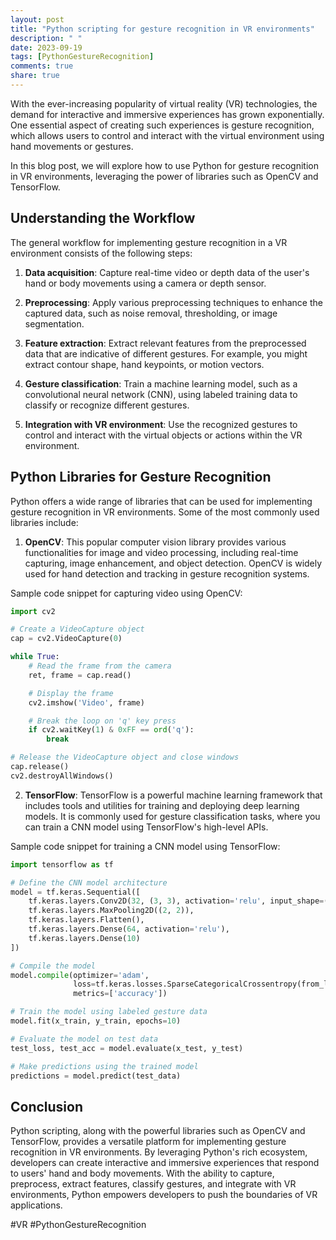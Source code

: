 ```yaml
---
layout: post
title: "Python scripting for gesture recognition in VR environments"
description: " "
date: 2023-09-19
tags: [PythonGestureRecognition]
comments: true
share: true
---
```


With the ever-increasing popularity of virtual reality (VR) technologies, the demand for interactive and immersive experiences has grown exponentially. One essential aspect of creating such experiences is gesture recognition, which allows users to control and interact with the virtual environment using hand movements or gestures.

In this blog post, we will explore how to use Python for gesture recognition in VR environments, leveraging the power of libraries such as OpenCV and TensorFlow.

## Understanding the Workflow

The general workflow for implementing gesture recognition in a VR environment consists of the following steps:

1. **Data acquisition**: Capture real-time video or depth data of the user's hand or body movements using a camera or depth sensor.

2. **Preprocessing**: Apply various preprocessing techniques to enhance the captured data, such as noise removal, thresholding, or image segmentation.

3. **Feature extraction**: Extract relevant features from the preprocessed data that are indicative of different gestures. For example, you might extract contour shape, hand keypoints, or motion vectors.

4. **Gesture classification**: Train a machine learning model, such as a convolutional neural network (CNN), using labeled training data to classify or recognize different gestures.

5. **Integration with VR environment**: Use the recognized gestures to control and interact with the virtual objects or actions within the VR environment.

## Python Libraries for Gesture Recognition

Python offers a wide range of libraries that can be used for implementing gesture recognition in VR environments. Some of the most commonly used libraries include:

1. **OpenCV**: This popular computer vision library provides various functionalities for image and video processing, including real-time capturing, image enhancement, and object detection. OpenCV is widely used for hand detection and tracking in gesture recognition systems.

Sample code snippet for capturing video using OpenCV:

```python
import cv2

# Create a VideoCapture object
cap = cv2.VideoCapture(0)

while True:
    # Read the frame from the camera
    ret, frame = cap.read()

    # Display the frame
    cv2.imshow('Video', frame)

    # Break the loop on 'q' key press
    if cv2.waitKey(1) & 0xFF == ord('q'):
        break

# Release the VideoCapture object and close windows
cap.release()
cv2.destroyAllWindows()
```

2. **TensorFlow**: TensorFlow is a powerful machine learning framework that includes tools and utilities for training and deploying deep learning models. It is commonly used for gesture classification tasks, where you can train a CNN model using TensorFlow's high-level APIs.

Sample code snippet for training a CNN model using TensorFlow:

```python
import tensorflow as tf

# Define the CNN model architecture
model = tf.keras.Sequential([
    tf.keras.layers.Conv2D(32, (3, 3), activation='relu', input_shape=(64, 64, 3)),
    tf.keras.layers.MaxPooling2D((2, 2)),
    tf.keras.layers.Flatten(),
    tf.keras.layers.Dense(64, activation='relu'),
    tf.keras.layers.Dense(10)
])

# Compile the model
model.compile(optimizer='adam',
              loss=tf.keras.losses.SparseCategoricalCrossentropy(from_logits=True),
              metrics=['accuracy'])

# Train the model using labeled gesture data
model.fit(x_train, y_train, epochs=10)

# Evaluate the model on test data
test_loss, test_acc = model.evaluate(x_test, y_test)

# Make predictions using the trained model
predictions = model.predict(test_data)
```

## Conclusion

Python scripting, along with the powerful libraries such as OpenCV and TensorFlow, provides a versatile platform for implementing gesture recognition in VR environments. By leveraging Python's rich ecosystem, developers can create interactive and immersive experiences that respond to users' hand and body movements. With the ability to capture, preprocess, extract features, classify gestures, and integrate with VR environments, Python empowers developers to push the boundaries of VR applications.

#VR #PythonGestureRecognition